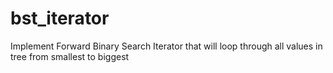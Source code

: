 # bst_iterator

Implement Forward Binary Search Iterator that will loop through all values in tree from smallest to biggest
